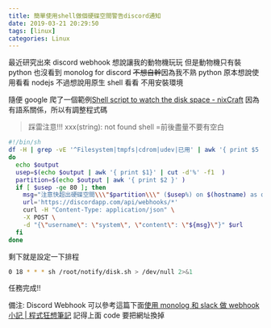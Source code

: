 ```yaml
---
title: 簡單使用shell做個硬碟空間警告discord通知
date: 2019-03-21 20:29:50
tags: [linux]
categories: Linux
---
```


最近研究出來 discord webhook
想說讓我的動物機玩玩
但是動物機只有裝 python
也沒看到 monolog for discord
~~不想自幹~~因為我不熟 python
原本想說使用看看 nodejs
不過想說用原生 shell 看看
不用安裝環境

<!--more-->

隨便 google 爬了一個範例[Shell script to watch the disk space - nixCraft](https://www.cyberciti.biz/tips/shell-script-to-watch-the-disk-space.html)
因為有語系關係，所以有調整程式碼

> 踩雷注意!!!
> xxx(string): not found
> shell =前後盡量不要有空白

```sh
#!/bin/sh
df -H | grep -vE '^Filesystem|tmpfs|cdrom|udev|已用' | awk '{ print $5 " " $1 }' | while read output;
do
  echo $output
  usep=$(echo $output | awk '{ print $1}' | cut -d'%' -f1  )
  partition=$(echo $output | awk '{ print $2 }' )
  if [ $usep -ge 80 ]; then
    msg="注意快超出硬碟空間\\\"$partition\\\" ($usep%) on $(hostname) as on $(date)"
    url='https://discordapp.com/api/webhooks/*'
    curl -H "Content-Type: application/json" \
    -X POST \
    -d "{\"username\": \"system\", \"content\": \"${msg}\"}" $url
  fi
done
```

剩下就是設定一下排程

```sh
0 18 * * * sh /root/notify/disk.sh > /dev/null 2>&1
```

任務完成!!

備注:
Discord Webhook 可以參考這篇下面[使用 monolog 和 slack 做 webhook 小記 | 程式狂想筆記](https://malagege.github.io/blog/2019/03/19/%E4%BD%BF%E7%94%A8monolog%E5%92%8Cslack-%E5%81%9Awebhook%E5%B0%8F%E8%A8%98/)
記得上面 code 要把網址換掉
